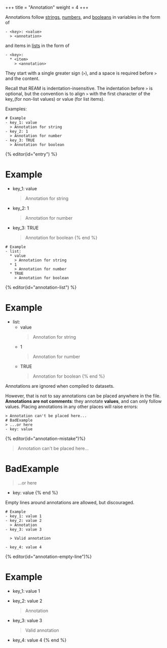 +++
title = "Annotation"
weight = 4
+++

Annotations follow
[strings](/tutorial/variable#string),
[numbers](/tutorial/variable#number),
and
[booleans](/tutorial/variable#boolean)
in variables in the form of
```ream
- <key>: <value>
  > <annotation>
```
and items in [lists](/tutorial/list) in the form of

```ream
- <key>:
  * <item>
    > <annotation>
```

They start with a single greater sign (`>`), and a space is required before `>` and the content.

Recall that REAM is indentation-insensitive.
The indentation before `>` is optional, but the convention is to align `>` with the first character of the key_(for non-list values) or value (for list items).

Examples:

```ream
# Example
- key_1: value
  > Annotation for string
- key_2: 1
  > Annotation for number
- key_3: TRUE
  > Annotation for boolean
```

{% editor(id="entry") %}
# Example
- key_1: value
  > Annotation for string
- key_2: 1
  > Annotation for number
- key_3: TRUE
  > Annotation for boolean
{% end %}

```ream
# Example
- list:
  * value
    > Annotation for string
  * 1
    > Annotation for number
  * TRUE
    > Annotation for boolean
```

{% editor(id="annotation-list") %}
# Example
- list:
  * value
    > Annotation for string
  * 1
    > Annotation for number
  * TRUE
    > Annotation for boolean
{% end %}

Annotations are ignored when compiled to datasets.

However, that is not to say annotations can be placed anywhere in the file.
**Annotations are not comments**: they annotate **values**, and can only follow values.
Placing annotations in any other places will raise errors:

```ream
> Annotation can't be placed here...
# BadExample
> ...or here
- key: value
```

{% editor(id="annotation-mistake")%}
> Annotation can't be placed here...
# BadExample
> ...or here
- key: value
{% end %}

Empty lines around annotations are allowed, but discouraged.

```ream
# Example
- key_1: value 1
- key_2: value 2
  > Annotation
- key_3: value 3

  > Valid annotation

- key_4: value 4
```

{% editor(id="annotation-empty-line")%}
# Example
- key_1: value 1
- key_2: value 2
  > Annotation
- key_3: value 3

  > Valid annotation

- key_4: value 4
{% end %}
